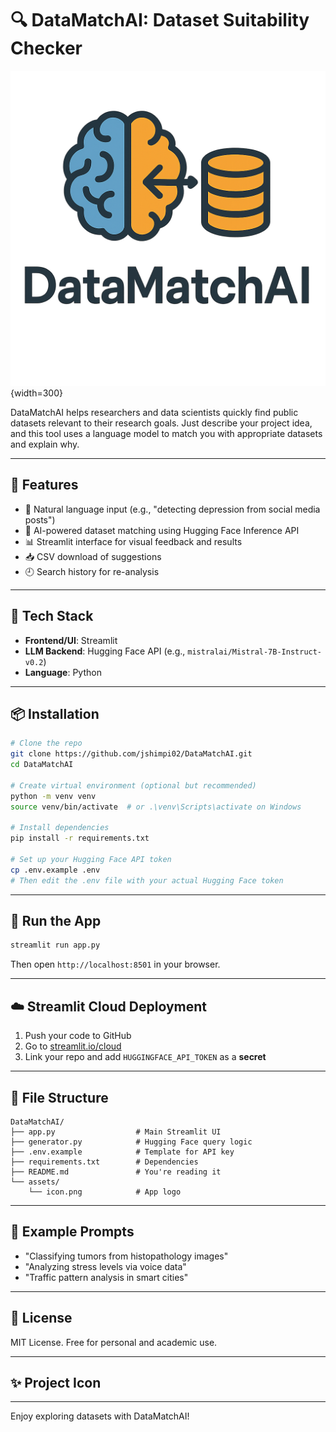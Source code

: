 # 🔍 DataMatchAI: Dataset Suitability Checker
![App Logo](logo.png){width=300}

DataMatchAI helps researchers and data scientists quickly find public datasets relevant to their research goals. Just describe your project idea, and this tool uses a language model to match you with appropriate datasets and explain why.

---

## 🚀 Features
- 🔎 Natural language input (e.g., "detecting depression from social media posts")
- 🤖 AI-powered dataset matching using Hugging Face Inference API
- 📊 Streamlit interface for visual feedback and results
- 📥 CSV download of suggestions
- 🕘 Search history for re-analysis

---

## 🧰 Tech Stack
- **Frontend/UI**: Streamlit
- **LLM Backend**: Hugging Face API (e.g., `mistralai/Mistral-7B-Instruct-v0.2`)
- **Language**: Python

---

## 📦 Installation

```bash
# Clone the repo
git clone https://github.com/jshimpi02/DataMatchAI.git
cd DataMatchAI

# Create virtual environment (optional but recommended)
python -m venv venv
source venv/bin/activate  # or .\venv\Scripts\activate on Windows

# Install dependencies
pip install -r requirements.txt

# Set up your Hugging Face API token
cp .env.example .env
# Then edit the .env file with your actual Hugging Face token
```

---

## 🧪 Run the App
```bash
streamlit run app.py
```
Then open `http://localhost:8501` in your browser.

---

## ☁️ Streamlit Cloud Deployment
1. Push your code to GitHub
2. Go to [streamlit.io/cloud](https://streamlit.io/cloud)
3. Link your repo and add `HUGGINGFACE_API_TOKEN` as a **secret**

---

## 📁 File Structure
```
DataMatchAI/
├── app.py                  # Main Streamlit UI
├── generator.py            # Hugging Face query logic
├── .env.example            # Template for API key
├── requirements.txt        # Dependencies
├── README.md               # You're reading it
└── assets/
    └── icon.png            # App logo
```

---

## 🧠 Example Prompts
- "Classifying tumors from histopathology images"
- "Analyzing stress levels via voice data"
- "Traffic pattern analysis in smart cities"

---

## 📜 License
MIT License. Free for personal and academic use.

---

## ✨ Project Icon


---

Enjoy exploring datasets with DataMatchAI!

